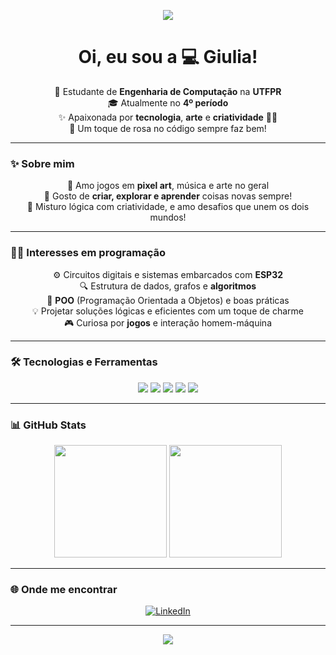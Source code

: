 <!-- Banner gigante super rosa -->
<p align="center">
  <img src="https://capsule-render.vercel.app/api?type=waving&color=ff69b4&height=300&section=header&text=Bem-vindo%20ao%20meu%20GitHub!%20💖&fontColor=ffffff&fontSize=40&animation=fadeIn" />
</p>

<h1 align="center">Oi, eu sou a 💻 Giulia!</h1>

<p align="center">
  🎀 Estudante de <strong>Engenharia de Computação</strong> na <strong>UTFPR</strong><br>
  🎓 Atualmente no <strong>4º período</strong><br>
  ✨ Apaixonada por <strong>tecnologia</strong>, <strong>arte</strong> e <strong>criatividade</strong> 🎨💡<br>
  🌸 Um toque de rosa no código sempre faz bem!
</p>

---

### ✨ Sobre mim

<p align="center">
  💖 Amo jogos em <strong>pixel art</strong>, música e arte no geral<br>
  🔧 Gosto de <strong>criar, explorar e aprender</strong> coisas novas sempre!<br>
  🎀 Misturo lógica com criatividade, e amo desafios que unem os dois mundos!
</p>

---

### 👩‍💻 Interesses em programação

<p align="center">
  ⚙️ Circuitos digitais e sistemas embarcados com <strong>ESP32</strong><br>
  🔍 Estrutura de dados, grafos e <strong>algoritmos</strong><br>
  🧠 <strong>POO</strong> (Programação Orientada a Objetos) e boas práticas<br>
  💡 Projetar soluções lógicas e eficientes com um toque de charme<br>
  🎮 Curiosa por <strong>jogos</strong> e interação homem-máquina
</p>

---

### 🛠️ Tecnologias e Ferramentas

<p align="center">
  <img src="https://img.shields.io/badge/C%20/C++-ff69b4?style=for-the-badge&logo=c&logoColor=white"/>
  <img src="https://img.shields.io/badge/Python-ff69b4?style=for-the-badge&logo=python&logoColor=white"/>
  <img src="https://img.shields.io/badge/ESP32-ff69b4?style=for-the-badge&logo=espressif&logoColor=white"/>
  <img src="https://img.shields.io/badge/Arduino-ff69b4?style=for-the-badge&logo=arduino&logoColor=white"/>
  <img src="https://img.shields.io/badge/Git-ff69b4?style=for-the-badge&logo=git&logoColor=white"/>
</p>

---

### 📊 GitHub Stats

<div align="center">
  <img height="180em" src="https://github-readme-stats.vercel.app/api?username=giulia-souza&show_icons=true&theme=tokyonight&icon_color=ff69b4&title_color=ff69b4&text_color=ffffff"/>
  <img height="180em" src="https://github-readme-stats.vercel.app/api/top-langs/?username=giulia-souza&layout=compact&theme=tokyonight&title_color=ff69b4&text_color=ffffff"/>
</div>

---

### 🌐 Onde me encontrar

<p align="center">
  <a href="https://www.linkedin.com/in/giulia-de-souza-leite" target="_blank">
    <img src="https://img.shields.io/badge/LinkedIn-ff69b4?style=for-the-badge&logo=linkedin&logoColor=white" alt="LinkedIn"/>
  </a>
</p>

---

<p align="center">
  <img src="https://capsule-render.vercel.app/api?type=waving&color=ff69b4&height=150&section=footer"/>
</p>
